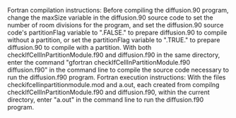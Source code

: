 Fortran compilation instructions: Before compiling the diffusion.90 program,
change the maxSize variable in the diffusion.90 source code to set the number
of room divisions for the program, and set the diffusion.90 source code's
partitionFlag variable to ".FALSE." to prepare diffusion.90 to compile without a partition, or set the partitionFlag variable to ".TRUE." to prepare diffusion.90 to compile with a partition. With both checkIfCellInPartitionModule.f90 and
diffusion.f90 in the same directory, enter the command "gfortran
checkIfCellInPartitionModule.f90 diffusion.f90" in the command line to compile the source code
necessary to run the diffusion.f90 program.
Fortran execution instructions: With the files
checkifcellinpartitionmodule.mod and a.out, each created from compilng
checkIfCellInPartitionModule.f90 and diffusion.f90, within the current directory,
enter "a.out" in the command line to run the diffusion.f90 program.
